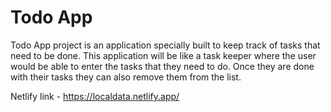 # Todo App

 Todo App project is an application specially built to keep track of tasks that need to be done.
 This application will be like a task keeper where the user would be able to enter the tasks 
 that they need to do. Once they are done with their tasks they can also remove them from the list.

Netlify link - https://localdata.netlify.app/



